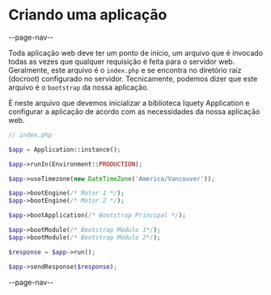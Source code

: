 # Criando uma aplicação

--page-nav--

Toda aplicação web deve ter um ponto de início, um arquivo que é invocado todas as vezes que qualquer requisição é feita para o servidor web. Geralmente, este arquivo é o `index.php` e se encontra no diretório raiz (docroot) configurado no servidor. Tecnicamente, podemos dizer que este arquivo é o `bootstrap` da nossa aplicação.

É neste arquivo que devemos inicializar a biblioteca Iquety Application e configurar a aplicação de acordo com as necessidades da nossa aplicação web.

```php
// index.php

$app = Application::instance();

$app->runIn(Environment::PRODUCTION);

$app->useTimezone(new DateTimeZone('America/Vancouver'));

$app->bootEngine(/* Motor 1 */);
$app->bootEngine(/* Motor 2 */);

$app->bootApplication(/* Bootstrap Principal */);

$app->bootModule(/* Bootstrap Módulo 1*/);
$app->bootModule(/* Bootstrap Módulo 2*/);

$response = $app->run();

$app->sendResponse($response);
```

--page-nav--
